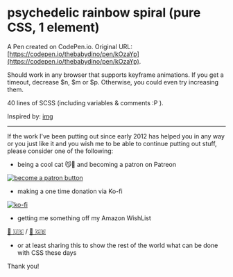 # psychedelic rainbow spiral (pure CSS, 1 element)

A Pen created on CodePen.io. Original URL: [https://codepen.io/thebabydino/pen/kOzaYp](https://codepen.io/thebabydino/pen/kOzaYp).

Should work in any browser that supports keyframe animations. If you get a timeout, decrease $n, $m or $p. Otherwise, you could even try increasing them. 

40 lines of SCSS (including variables & comments :P ).

Inspired by: [img](http://i.imgur.com/vupMLYc.jpg)

---

If the work I've been putting out since early 2012 has helped you in any way or you just like it and you wish me to be able to continue putting out stuff, please consider one of the following:

* being a cool cat 😼🎩 and becoming a patron on Patreon

[![become a patron button](https://assets.codepen.io/2017/btn_patreon.png)](https://www.patreon.com/anatudor)

* making a one time donation via Ko-fi

[![ko-fi](https://assets.codepen.io/2017/btn_kofi.svg)](https://ko-fi.com/anatudor)

* getting me something off my Amazon WishList 

[🎁 🇺🇸](https://www.amazon.com/gp/registry/wishlist/2Y3C4722GXH0I/) / [🎁 🇬🇧](https://www.amazon.co.uk/gp/registry/wishlist/2I25W7U0KADSR/)

* or at least sharing this to show the rest of the world what can be done with CSS these days

Thank you!